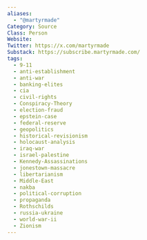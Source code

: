 ```yaml
---
aliases:
  - "@martyrmade"
Category: Source
Class: Person
Website:
Twitter: https://x.com/martyrmade
Substack: https://subscribe.martyrmade.com/
tags:
  - 9-11
  - anti-establishment
  - anti-war
  - banking-elites
  - cia
  - civil-rights
  - Conspiracy-Theory
  - election-fraud
  - epstein-case
  - federal-reserve
  - geopolitics
  - historical-revisionism
  - holocaust-analysis
  - iraq-war
  - israel-palestine
  - Kennedy-Assassinations
  - jonestown-massacre
  - libertarianism
  - Middle-East
  - nakba
  - political-corruption
  - propaganda
  - Rothschilds
  - russia-ukraine
  - world-war-ii
  - Zionism
---
```

